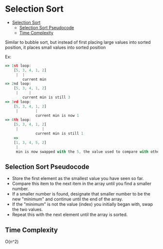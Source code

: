 # Selection Sort

- [Selection Sort](#selection-sort)
  - [Selection Sort Pseudocode](#selection-sort-pseudocode)
  - [Time Complexity](#time-complexity)

Similar to bubble sort, but instead of first placing large values into sorted position, it places small values into sorted position

Ex:

```JavaScript
=> 1st loop:
    [5, 3, 4, 1, 2]
     |  |
        current min
=> 2nd loop:
    [5, 3, 4, 1, 2]
     |     |
        current min is still 3
=> 3rd loop:
    [5, 3, 4, 1, 2]
     |        |
              current min is now 1
=> 4th loop:
    [5, 3, 4, 1, 2]
     |           |
              current min is still 1
    =>
    [1, 3, 4, 5, 2]
     |
     min is now swapped with the 5, the value used to compare with other values
```

## Selection Sort Pseudocode

- Store the first element as the smallest value you have seen so far.
- Compare this item to the next item in the array until you find a smaller number.
- If a smaller number is found, designate that smaller number to be the new "minimum" and continue until the end of the array.
- If the "minimum" is not the value (index) you initially began with, swap the two values.
- Repeat this with the next element until the array is sorted.

## Time Complexity

O(n^2)